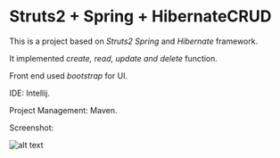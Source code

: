 # Struts2 + Spring + HibernateCRUD


This is a project based on *Struts2 Spring* and *Hibernate* framework. 

It implemented *create, read, update and delete* function.

Front end used *bootstrap* for UI. 

IDE: Intellij.

Project Management: Maven.

Screenshot: 

![alt text][sshCRUD_screenshot]

[sshCRUD_screenshot]: https://github.com/fishzhe/StrutsSpringHibernateCRUD/blob/master/sshCRUD.png "CRUD screenshot"
